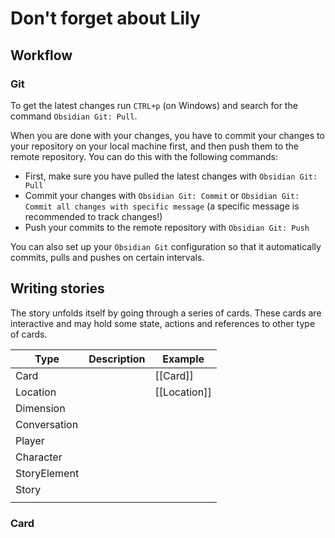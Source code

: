 # Don't forget about Lily

## Workflow

### Git

To get the latest changes run `CTRL+p` (on Windows) and search for the command `Obsidian Git: Pull`.

When you are done with your changes, you have to commit your changes to your repository on your local machine first, and then push them to the remote repository. You can do this with the following commands:

- First, make sure you have pulled the latest changes with `Obsidian Git: Pull`
- Commit your changes with `Obsidian Git: Commit` or `Obsidian Git: Commit all changes with specific message` (a specific message is recommended to track changes!)
- Push your commits to the remote repository with `Obsidian Git: Push`

You can also set up your `Obsidian Git` configuration so that it automatically commits, pulls and pushes on certain intervals.

## Writing stories

The story unfolds itself by going through a series of cards. These cards are interactive and may hold some state, actions and references to other type of cards.

| Type         | Description | Example      |
| ------------ | ----------- | ------------ |
| Card         |             | [[Card]]     |
| Location     |             | [[Location]] |
| Dimension    |             |              |
| Conversation |             |              |
| Player       |             |              |
| Character    |             |              |
| StoryElement |             |              |
| Story        |             |              |
|              |             |              |

### Card
